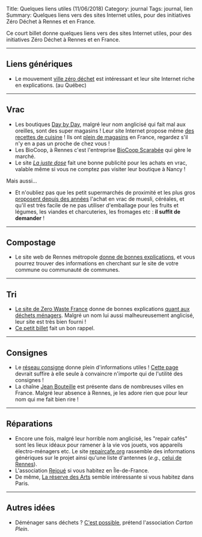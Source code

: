 Title: Quelques liens utiles (11/06/2018)
Category: journal
Tags: journal, lien
Summary: Quelques liens vers des sites Internet utiles, pour des initiatives Zéro Déchet à Rennes et en France.

Ce court billet donne quelques liens vers des sites Internet utiles, pour des initiatives Zéro Déchet à Rennes et en France.

---

## Liens génériques

- Le mouvement [ville zéro déchet](https://villezerodechet.org/) est intéressant et leur site Internet riche en explications. (au Québec)

---

## Vrac

- Les boutiques [Day by Day](http://daybyday-shop.com/), malgré leur nom anglicisé qui fait mal aux oreilles, sont des super magasins ! Leur site Internet propose même [des recettes de cuisine](http://daybyday-shop.com/category/recettes) ! Ils ont [plein de magasins](http://daybyday-shop.com/magasin) en France, regardez s'il n'y en a pas un proche de chez vous !
- Les BioCoop, à Rennes c'est l'entreprise [BioCoop Scarabée](http://scarabee-biocoop.fr/) qui gère le marché.
- Le site [*La juste dose*](http://www.lajustedose.fr/) fait une bonne publicité pour les achats en vrac, valable même si vous ne comptez pas visiter leur boutique à Nancy !

Mais aussi…

- Et n'oubliez pas que les petit supermarchés de proximité et les plus gros [proposent depuis des années](http://www.leparisien.fr/societe/la-vente-en-vrac-debarque-dans-les-supermarches-01-04-2009-461850.php) l'achat en vrac de muesli, céréales, et qu'il est très facile de ne pas utiliser d'emballage pour les fruits et légumes, les viandes et charcuteries, les fromages etc : **il suffit de demander** !

---

## Compostage

- Le site web de Rennes métropole [donne de bonnes explications](http://metropole.rennes.fr/pratique/infos-demarches/dechets-proprete/compostage-broyage-paillage/), et vous pourrez trouver des informations en cherchant sur le site de votre commune ou communauté de communes.

---

## Tri

- [Le site de Zero Waste France](https://www.zerowastefrance.org/fr/) donne de bonnes explications [quant aux déchets ménagers](https://www.zerowastefrance.org/fr/comprendre-les-dechets). Malgré un nom lui aussi malheureusement anglicisé, leur site est très bien fourni !
- [Ce petit billet](https://blog.francetvinfo.fr/ma-vie-zero-dechet/2015/11/04/poubelle-de-tri-vs-poubelle-dordure-menagere-ou-mettre-ses-dechets.html) fait un bon rappel.

---

## Consignes

- Le [réseau consigne](http://www.reseauconsigne.com/) donne plein d'informations utiles ! [Cette page](http://www.reseauconsigne.com/la-consigne/) devrait suffire à elle seule à convaincre n'importe qui de l'utilité des consignes !
- La chaîne [Jean Bouteille](http://www.jeanbouteille.fr/) est présente dans de nombreuses villes en France. Malgré leur absence à Rennes, je les adore rien que pour leur nom qui me fait bien rire !

---

## Réparations

- Encore une fois, malgré leur horrible nom anglicisé, les "repair cafés" sont les lieux idéaux pour ramener à la vie vos jouets, vos appareils électro-ménagers etc. Le site [repaircafe.org](https://repaircafe.org/fr/) rassemble des informations génériques sur le projet ainsi qu'une liste d'antennes (*e.g.*, [celui de Rennes](https://repaircafe.org/fr/locations/repair-cafe-de-rennes/)).
- L'association [Rejoué](http://rejoue.asso.fr/) si vous habitez en Île-de-France.
- De même, [La réserve des Arts](http://www.cartonplein.org/) semble intéressante si vous habitez dans Paris.

---

## Autres idées

- Déménager sans déchets ? [C'est possible](http://www.cartonplein.org/), prétend l'association *Carton Plein*.
